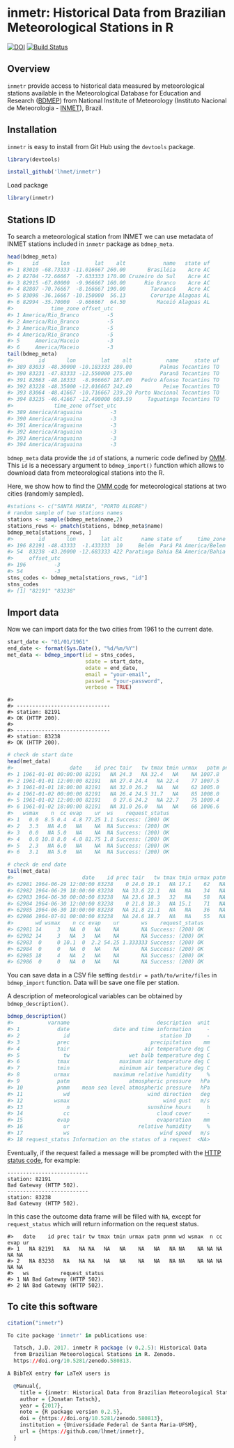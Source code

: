 inmetr: Historical Data from Brazilian Meteorological Stations in R
================

<!-- README.md is generated from README.Rmd. Please edit that file -->
[![DOI](https://zenodo.org/badge/DOI/10.5281/zenodo.580813.svg)](https://doi.org/10.5281/zenodo.580813) [![Build Status](https://travis-ci.org/lhmet/inmetr.svg?branch=master)](https://travis-ci.org/lhmet/inmetr)

Overview
--------

`inmetr` provide access to historical data measured by meteorological stations available in the Meteorological Database for Education and Research ([BDMEP](http://www.inmet.gov.br/projetos/rede/pesquisa/)) from National Institute of Meteorology (Instituto Nacional de Meteorologia - [INMET](http://www.inmet.gov.br)), Brazil.

Installation
------------

`inmetr` is easy to install from Git Hub using the `devtools` package.

``` r
library(devtools)
```

``` r
install_github('lhmet/inmetr')
```

Load package

``` r
library(inmetr)
```

Stations ID
-----------

To search a meteorological station from INMET we can use metadata of INMET stations included in `inmetr` package as `bdmep_meta`.

``` r
head(bdmep_meta)
#>      id       lon        lat    alt            name   state uf
#> 1 83010 -68.73333 -11.016667 260.00       Brasiléia    Acre AC
#> 2 82704 -72.66667  -7.633333 170.00 Cruzeiro do Sul    Acre AC
#> 3 82915 -67.80000  -9.966667 160.00      Rio Branco    Acre AC
#> 4 82807 -70.76667  -8.166667 190.00        Tarauacá    Acre AC
#> 5 83098 -36.16667 -10.150000  56.13        Coruripe Alagoas AL
#> 6 82994 -35.70000  -9.666667  64.50          Maceió Alagoas AL
#>            time_zone offset_utc
#> 1 America/Rio_Branco         -5
#> 2 America/Rio_Branco         -5
#> 3 America/Rio_Branco         -5
#> 4 America/Rio_Branco         -5
#> 5     America/Maceio         -3
#> 6     America/Maceio         -3
tail(bdmep_meta)
#>        id       lon        lat    alt           name     state uf
#> 389 83033 -48.30000 -10.183333 280.00         Palmas Tocantins TO
#> 390 83231 -47.83333 -12.550000 275.00         Paranã Tocantins TO
#> 391 82863 -48.18333  -8.966667 187.00   Pedro Afonso Tocantins TO
#> 392 83228 -48.35000 -12.016667 242.49          Peixe Tocantins TO
#> 393 83064 -48.41667 -10.716667 239.20 Porto Nacional Tocantins TO
#> 394 83235 -46.41667 -12.400000 603.59     Taguatinga Tocantins TO
#>             time_zone offset_utc
#> 389 America/Araguaina         -3
#> 390 America/Araguaina         -3
#> 391 America/Araguaina         -3
#> 392 America/Araguaina         -3
#> 393 America/Araguaina         -3
#> 394 America/Araguaina         -3
```

`bdmep_meta` data provide the `id` of stations, a numeric code defined by [OMM](http://www.wmo.int/pages/prog/www/ois/volume-a/StationIDs_Global_1509.pdf). This `id` is a necessary argument to `bdmep_import()` function which allows to download data from meteorological stations into the R.

Here, we show how to find the [OMM code](http://www.wmo.int/pages/prog/www/ois/volume-a/StationIDs_Global_1509.pdf) for meteorological stations at two cities (randomly sampled).

``` r
#stations <- c("SANTA MARIA", "PORTO ALEGRE")
# random sample of two stations names 
stations <- sample(bdmep_meta$name,2)
stations_rows <- pmatch(stations, bdmep_meta$name)
bdmep_meta[stations_rows, ]
#>        id       lon        lat alt      name state uf     time_zone
#> 196 82191 -48.43333  -1.433333  10     Belém  Pará PA America/Belem
#> 54  83238 -43.20000 -12.683333 422 Paratinga Bahia BA America/Bahia
#>     offset_utc
#> 196         -3
#> 54          -3
stns_codes <- bdmep_meta[stations_rows, "id"] 
stns_codes
#> [1] "82191" "83238"
```

Import data
-----------

Now we can import data for the two cities from 1961 to the current date.

``` r
start_date <- "01/01/1961"
end_date <- format(Sys.Date(), "%d/%m/%Y")
met_data <- bdmep_import(id = stns_codes,
                         sdate = start_date, 
                         edate = end_date, 
                         email = "your-email",
                         passwd = "your-password",
                         verbose = TRUE)
```

    #> 
    #> ------------------------------
    #> station: 82191
    #> OK (HTTP 200).
    #> 
    #> ------------------------------
    #> station: 83238
    #> OK (HTTP 200).

``` r
# check de start date
head(met_data)
#>                  date    id prec tair   tw tmax tmin urmax   patm pnmm wd
#> 1 1961-01-01 00:00:00 82191   NA 24.3   NA 32.4   NA    NA 1007.8   NA NA
#> 2 1961-01-01 12:00:00 82191   NA 27.4 24.4   NA 22.4    77 1007.5   NA  5
#> 3 1961-01-01 18:00:00 82191   NA 32.0 26.2   NA   NA    62 1005.0   NA  0
#> 4 1961-01-02 00:00:00 82191   NA 26.4 24.5 31.7   NA    85 1008.0   NA  0
#> 5 1961-01-02 12:00:00 82191    0 27.6 24.2   NA 22.7    75 1009.4   NA  5
#> 6 1961-01-02 18:00:00 82191   NA 31.0 26.0   NA   NA    66 1006.6   NA 36
#>   wsmax    n  cc evap    ur  ws    request_status
#> 1   0.0  8.5 0.4  4.8 77.25 1.1 Success: (200) OK
#> 2   3.3   NA 4.0   NA    NA  NA Success: (200) OK
#> 3   0.0   NA 5.0   NA    NA  NA Success: (200) OK
#> 4   0.0 10.8 8.0  4.0 81.75 1.8 Success: (200) OK
#> 5   2.3   NA 6.0   NA    NA  NA Success: (200) OK
#> 6   3.1   NA 5.0   NA    NA  NA Success: (200) OK
```

``` r
# check de end date
tail(met_data)
#>                      date    id prec tair   tw tmax tmin urmax patm pnmm
#> 62981 1964-06-29 12:00:00 83238    0 24.0 19.1   NA 17.1    62   NA   NA
#> 62982 1964-06-29 18:00:00 83238   NA 33.6 22.1   NA   NA    34   NA   NA
#> 62983 1964-06-30 00:00:00 83238   NA 23.6 18.3   32   NA    58   NA   NA
#> 62984 1964-06-30 12:00:00 83238    0 21.8 18.3   NA 15.1    71   NA   NA
#> 62985 1964-06-30 18:00:00 83238   NA 31.8 21.1   NA   NA    36   NA   NA
#> 62986 1964-07-01 00:00:00 83238   NA 24.6 18.7   NA   NA    55   NA   NA
#>       wd wsmax    n cc evap    ur       ws    request_status
#> 62981 14     3   NA  0   NA    NA       NA Success: (200) OK
#> 62982 14     3   NA  3   NA    NA       NA Success: (200) OK
#> 62983  0     0 10.1  0  2.2 54.25 1.333333 Success: (200) OK
#> 62984  0     0   NA  0   NA    NA       NA Success: (200) OK
#> 62985 18     4   NA  2   NA    NA       NA Success: (200) OK
#> 62986  0     0   NA  0   NA    NA       NA Success: (200) OK
```

You can save data in a CSV file setting `destdir = path/to/write/files` in `bdmep_import` function. Data will be save one file per station.

A description of meteorological variables can be obtained by `bdmep_description()`.

``` r
bdmep_description()
#>           varname                            description  unit
#> 1            date              date and time information     -
#> 2              id                             station ID     -
#> 3            prec                          precipitation    mm
#> 4            tair                        air temperature deg C
#> 5              tw                   wet bulb temperature deg C
#> 6            tmax                maximum air temperature deg C
#> 7            tmin                minimum air temperature deg C
#> 8           urmax              maximum relative humidity     %
#> 9            patm                   atmospheric pressure   hPa
#> 10           pnmm    mean sea level atmospheric pressure   hPa
#> 11             wd                         wind direction   deg
#> 12          wsmax                              wind gust   m/s
#> 13              n                         sunshine hours     h
#> 14             cc                            cloud cover     -
#> 15           evap                            evaporation    mm
#> 16             ur                      relative humidity     %
#> 17             ws                             wind speed   m/s
#> 18 request_status Information on the status of a request  <NA>
```

Eventually, if the request failed a message will be prompted with the [HTTP status code](https://en.wikipedia.org/wiki/List_of_HTTP_status_codes), for example:

    --------------------------
    station: 82191
    Bad Gateway (HTTP 502).
    --------------------------
    station: 83238
    Bad Gateway (HTTP 502).

In this case the outcome data frame will be filled with `NA`, except for `request_status` which will return information on the request status.

    #>   date    id prec tair tw tmax tmin urmax patm pnmm wd wsmax  n cc evap ur
    #> 1   NA 82191   NA   NA NA   NA   NA    NA   NA   NA NA    NA NA NA   NA NA
    #> 2   NA 83238   NA   NA NA   NA   NA    NA   NA   NA NA    NA NA NA   NA NA
    #>   ws          request_status
    #> 1 NA Bad Gateway (HTTP 502).
    #> 2 NA Bad Gateway (HTTP 502).

To cite this software
---------------------

``` r
citation("inmetr")

To cite package 'inmetr' in publications use:

  Tatsch, J.D. 2017. inmetr R package (v 0.2.5): Historical Data
  from Brazilian Meteorological Stations in R. Zenodo.
  https://doi.org/10.5281/zenodo.580813.

A BibTeX entry for LaTeX users is

  @Manual{,
    title = {inmetr: Historical Data from Brazilian Meteorological Stations in R},
    author = {Jonatan Tatsch},
    year = {2017},
    note = {R package version 0.2.5},
    doi = {https://doi.org/10.5281/zenodo.580813},
    institution = {Universidade Federal de Santa Maria-UFSM},
    url = {https://github.com/lhmet/inmetr},
  }
```
